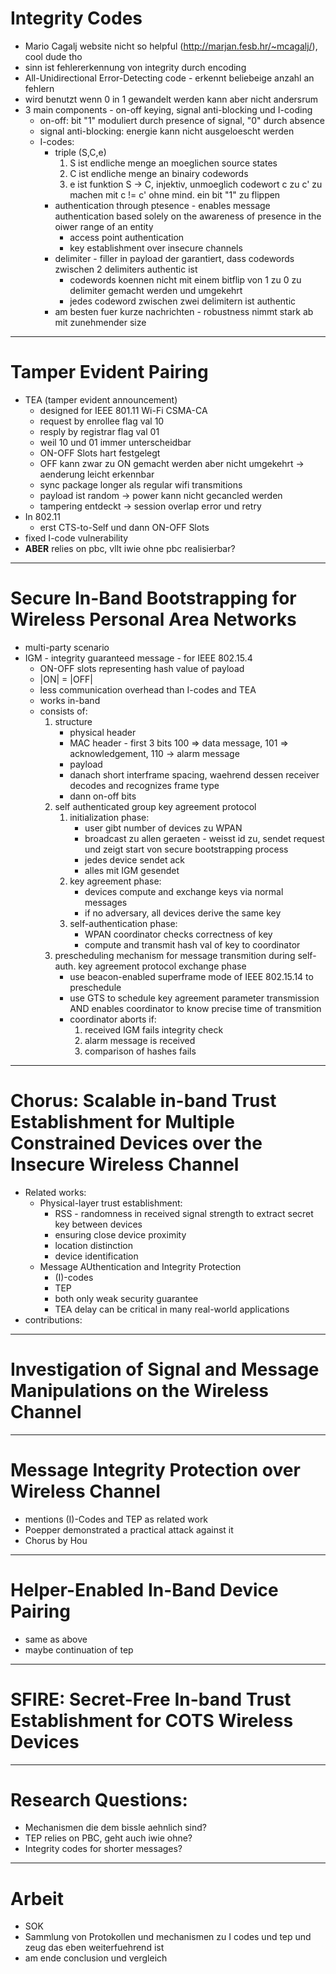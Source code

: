 # Integrity Codes
  - Mario Cagalj website nicht so helpful (http://marjan.fesb.hr/~mcagalj/), cool dude tho
  - sinn ist fehlererkennung von integrity durch encoding
  - All-Unidirectional Error-Detecting code - erkennt beliebeige anzahl an fehlern
  - wird benutzt wenn 0 in 1 gewandelt werden kann aber nicht andersrum
  - 3 main components - on-off keying, signal anti-blocking und I-coding
      - on-off: bit "1" moduliert durch presence of signal, "0" durch absence
      - signal anti-blocking: energie kann nicht ausgeloescht werden
      - I-codes:
          - triple (S,C,e)
              1. S ist endliche menge an moeglichen source states
              2. C ist endliche menge an binairy codewords
              3. e ist funktion S -> C, injektiv, unmoeglich codewort c zu c' zu machen mit c != c' ohne mind. ein bit "1" zu flippen
          - authentication through ptesence - enables message authentication based solely on the awareness of presence in the oiwer range of an entity
              - access point authentication
              - key establishment over insecure channels
          - delimiter - filler in payload der garantiert, dass codewords zwischen 2 delimiters authentic ist
              - codewords koennen nicht mit einem bitflip von 1 zu 0 zu delimiter gemacht werden und umgekehrt
              - jedes codeword zwischen zwei delimitern ist authentic
          - am besten fuer kurze nachrichten - robustness nimmt stark ab mit zunehmender size

---           

# Tamper Evident Pairing
  - TEA (tamper evident announcement)
      - designed for IEEE 801.11 Wi-Fi CSMA-CA
      - request by enrollee flag val 10
      - resply by registrar flag val 01
      - weil 10 und 01 immer unterscheidbar
      - ON-OFF Slots hart festgelegt
      - OFF kann zwar zu ON gemacht werden aber nicht umgekehrt -> aenderung leicht erkennbar
      - sync package longer als regular wifi transmitions 
      - payload ist random -> power kann nicht gecancled werden 
      - tampering entdeckt -> session overlap error und retry
  - In 802.11
      - erst CTS-to-Self und dann ON-OFF Slots
  - fixed I-code vulnerability
  - **ABER** relies on pbc, vllt iwie ohne pbc realisierbar?

---
      
# Secure In-Band Bootstrapping for Wireless Personal Area Networks
  - multi-party scenario
  - IGM - integrity guaranteed message - for IEEE 802.15.4
      - ON-OFF slots representing hash value of payload
      - |ON| = |OFF|
      - less communication overhead than I-codes and TEA
      - works in-band
      - consists of:
          1. structure
              - physical header
              - MAC header - first 3 bits 100 => data message, 101 => acknowledgement, 110 -> alarm message
              - payload
              - danach short interframe spacing, waehrend dessen receiver decodes and recognizes frame type
              - dann on-off bits
          2. self authenticated group key agreement protocol
              1. initialization phase:
                  - user gibt number of devices zu WPAN
                  - broadcast zu allen geraeten - weisst id zu, sendet request und zeigt start von secure bootstrapping process
                  - jedes device sendet ack
                  - alles mit IGM gesendet
              2. key agreement phase:
                  - devices compute and exchange keys via normal messages
                  - if no adversary, all devices derive the same key
              3. self-authentication phase:
                  - WPAN coordinator checks correctness of key
                  - compute and transmit hash val of key to coordinator 
          3. prescheduling mechanism for message transmition during self-auth. key agreement protocol exchange phase
              - use beacon-enabled superframe mode of IEEE 802.15.14 to preschedule
              - use GTS to schedule key agreement parameter transmission AND enables coordinator to know precise time of transmition
              - coordinator aborts if:
                  1. received IGM fails integrity check
                  2. alarm message is received
                  3. comparison of hashes fails

---                    
# Chorus: Scalable in-band Trust Establishment for Multiple Constrained Devices over the Insecure Wireless Channel
  - Related works: 
      - Physical-layer trust establishment:
          - RSS - randomness in received signal strength to extract secret key between devices
          - ensuring close device proximity
          - location distinction
          - device identification
      - Message AUthentication and Integrity Protection
          - (I)-codes
          - TEP
          - both only weak security guarantee
          - TEA delay can be critical in many real-world applications
  - contributions:
    

---
# Investigation of Signal and Message Manipulations on the Wireless Channel


---

# Message Integrity Protection over Wireless Channel
  - mentions (I)-Codes and TEP as related work
  - Poepper demonstrated a practical attack against it
  - Chorus by Hou

---

# Helper-Enabled In-Band Device Pairing
  - same as above
  - maybe continuation of tep

---
# SFIRE: Secret-Free In-band Trust Establishment for COTS Wireless Devices



---
# Research Questions:
  - Mechanismen die dem bissle aehnlich sind?
  - TEP relies on PBC, geht auch iwie ohne?
  - Integrity codes for shorter messages?

---

# Arbeit
 - SOK
 - Sammlung von Protokollen und mechanismen zu I codes und tep und zeug das eben weiterfuehrend ist
 - am ende conclusion und vergleich 
 
